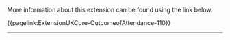 More information about this extension can be found using the link below.

{{pagelink:ExtensionUKCore-OutcomeofAttendance-110}}

---